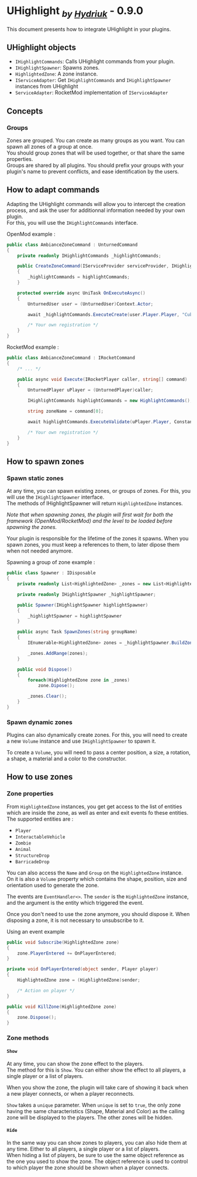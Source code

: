 <link rel="stylesheet" href="C:\Users\Antonin\Documents\_workspace\Unturned\Projects\vscode-hydriuk.css"></link>
<style>
    @media print {
        @page { margin: 0; size: 25cm 110cm; }
        body { margin: 0cm; }
    }
</style>

# **UHighlight** <sub>*by [Hydriuk](https://github.com/Hydriuk)*</sub> - 0.9.0

This document presents how to integrate UHighlight in your plugins.

## UHighlight objects

- `IHighlightCommands`: Calls UHighlight commands from your plugin.
- `IHighlightSpawner`: Spawns zones.
- `HighlightedZone`: A zone instance.
- `IServiceAdapter`: Get `IHighlightCommands` and `IHighlightSpawner` instances from UHighlight
- `ServiceAdapter`: RocketMod implementation of `IServiceAdapter`

## Concepts

### Groups

Zones are grouped. You can create as many groups as you want. You can spawn all zones of a group at once.  
You should group zones that will be used together, or that share the same properties.  
Groups are shared by all plugins. You should prefix your groups with your plugin's name to prevent conflicts, and ease identification by the users.

## How to adapt commands

Adapting the UHighlight commands will allow you to intercept the creation process, and ask the user for additionnal information needed by your own plugin.  
For this, you will use the `IHighlightCommands` interface.  

OpenMod example : 
```csharp
public class AmbianceZoneCommand : UnturnedCommand
{
    private readonly IHighlightCommands _highlightCommands;

    public CreateZoneCommand(IServiceProvider serviceProvider, IHighlightCommands highlightCommands) : base(serviceProvider)
    {
        _highlightCommands = highlightCommands;
    }

    protected override async UniTask OnExecuteAsync()
    {
        UnturnedUser user = (UnturnedUser)Context.Actor;

        await _highlightCommands.ExecuteCreate(user.Player.Player, "Cube", "Transparent", "Blue");

        /* Your own registration */
    }
}
```

RocketMod example : 
```csharp
public class AmbianceZoneCommand : IRocketCommand
{
    /* ... */

    public async void Execute(IRocketPlayer caller, string[] command)
    {
        UnturnedPlayer uPlayer = (UnturnedPlayer)caller;

        IHighlightCommands highlightCommands = new HighlightCommands();

        string zoneName = command[0];

        await highlightCommands.ExecuteValidate(uPlayer.Player, Constants.GROUP_NAME, zoneName);

        /* Your own registration */
    }
}
```

## How to spawn zones

### Spawn static zones

At any time, you can spawn existing zones, or groups of zones. For this, you will use the `IHighlightSpawner` interface.  
The methods of IHighlightSpawner will return `HighlightedZone` instances.  

*Note that when spawning zones, the plugin will first wait for both the framework (OpenMod/RocketMod) and the level to be loaded before spawning the zones.*  

Your plugin is responsible for the lifetime of the zones it spawns. When you spawn zones, you must keep a references to them, to later dipose them when not needed anymore.

Spawning a group of zone example : 
```csharp
public class Spawner : IDisposable
{
    private readonly List<HighlightedZone> _zones = new List<HighlightedZone>();

    private readonly IHighlightSpawner _highlightSpawner;

    public Spawner(IHighlightSpawner highlightSpawner)
    {
        _highlightSpawner = highlightSpawner
    }

    public async Task SpawnZones(string groupName)
    {
        IEnumerable<HighlightedZone> zones = _highlightSpawner.BuildZones(groupName);

        _zones.AddRange(zones);
    }

    public void Dispose()
    {
        foreach(HighlightedZone zone in _zones)
            zone.Dipose();

        _zones.Clear();
    }
}
```

### Spawn dynamic zones

Plugins can also dynamically create zones. For this, you will need to create a new `Volume` instance and use `IHighlightSpawner` to spawn it.  

To create a `Volume`, you will need to pass a center position, a size, a rotation, a shape, a material and a color to the constructor. 

## How to use zones

### Zone properties

From `HighlightedZone` instances, you get get access to the list of entities which are inside the zone, as well as enter and exit events fo these entities.  
The supported entities are : 
- `Player`
- `InteractableVehicle`
- `Zombie`
- `Animal`
- `StructureDrop`
- `BarricadeDrop`

You can also access the `Name` and `Group` on the `HighlightedZone` instance.  
On it is also a `Volume` property which contains the shape, position, size and orientation used to generate the zone.  

The events are `EventHandler<>`. The `sender` is the `HighlightedZone` instance, and the argument is the entity which triggered the event.  

Once you don't need to use the zone anymore, you should dispose it. When disposing a zone, it is not necessary to unsubscribe to it.

Using an event example
```csharp
public void Subscribe(HighlightedZone zone)
{
    zone.PlayerEntered += OnPlayerEntered;
}

private void OnPlayerEntered(object sender, Player player)
{
    HighlightedZone zone = (HighlightedZone)sender;

    /* Action on player */
}

public void KillZone(HighlightedZone zone)
{
    zone.Dispose();
}
```

### Zone methods

#### `Show`
At any time, you can show the zone effect to the players.  
The method for this is `Show`. You can either show the effect to all players, a single player or a list of players.  

When you show the zone, the plugin will take care of showing it back when a new player connects, or when a player reconnects.  

`Show` takes a `unique` parameter. When `unique` is set to `true`, the only zone having the same characteristics (Shape, Material and Color) as the calling zone will be displayed to the players. The other zones will be hidden.  

#### `Hide`
In the same way you can show zones to players, you can also hide them at any time. Either to all players, a single player or a list of players.  
When hiding a list of players, be sure to use the same object reference as the one you used to show the zone. The object reference is used to control to which player the zone should be shown when a player connects. 